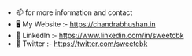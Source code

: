 - 📫 for more information and contact
- 🖥️ My Website  :- https://chandrabhushan.in
-  🤖 LinkedIn   :- https://www.linkedin.com/in/sweetcbk
-  🤖 Twitter    :- https://twitter.com/sweetcbk
